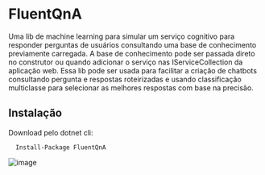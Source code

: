 # FluentQnA
Uma lib de machine learning para simular um serviço cognitivo para responder perguntas de usuários consultando uma base de conhecimento previamente carregada. A base de conhecimento pode ser passada direto no construtor ou quando adicionar o serviço nas IServiceCollection da aplicação web. Essa lib pode ser usada para facilitar a criação de chatbots consultando pergunta e respostas roteirizadas e usando classificação multiclasse para selecionar as melhores respostas com base na precisão.

## Instalação
Download pelo dotnet cli:  

```   
  Install-Package FluentQnA  
```


![image](https://user-images.githubusercontent.com/30809620/97926485-f5de5300-1d41-11eb-956c-8de670b78289.png)

